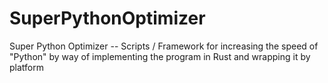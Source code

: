 # SuperPythonOptimizer
Super Python Optimizer -- Scripts / Framework for increasing the speed of "Python" by way of implementing the program in Rust and wrapping it by platform
